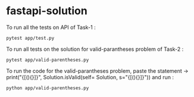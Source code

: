 # fastapi-solution

To run all the tests on API of Task-1 :
```
pytest app/test.py 
```

To run all tests on the solution for valid-parantheses problem of Task-2 :
```
pytest app/valid-parentheses.py
```

To run the code for the valid-parantheses problem, paste the statement -> print("{[(){}]}", Solution.isValid(self= Solution, s="{[(){}]}"))
and run :
```
python app/valid-parentheses.py
```
